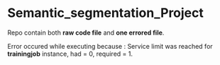 # Semantic_segmentation_Project
Repo contain both **raw code file** and **one errored file**.

Error occured while executing because : Service limit was reached for **trainingjob** instance, had = 0, required = 1.  
